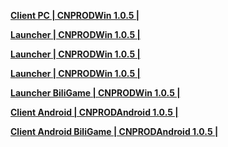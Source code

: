 **[Client PC | CNPRODWin 1.0.5 |  ](https://bhrpg-prod.oss-accelerate.aliyuncs.com/client/cn/20230413215209_VC9JD8S2WrcciZFu/StarRail_1.0.5.zip)**

**[Launcher | CNPRODWin 1.0.5 |  ](https://bhrpg-prod.oss-accelerate.aliyuncs.com/client/cn/20230413215042_aplSx1uQpkRmXBCk/StarRail_setup_ad_bdpz_20230422200015.exe)**

**[Launcher | CNPRODWin 1.0.5 |  ](https://bhrpg-prod.oss-accelerate.aliyuncs.com/client/cn/20230413215042_aplSx1uQpkRmXBCk/StarRail_setup_mys_20230422200015.exe)**

**[Launcher | CNPRODWin 1.0.5 |  ](https://bhrpg-prod.oss-accelerate.aliyuncs.com/client/cn/20230413215042_aplSx1uQpkRmXBCk/StarRail_setup_gw_20230422200015.exe)**

**[Launcher BiliGame | CNPRODWin 1.0.5 |  ](https://pkg.biligame.com/games/StarRail_setup_bilibili_20230422200015/546357/StarRail_setup_bilibili_20230422200015.exe)**

**[Client Android | CNPRODAndroid 1.0.5 |  ](https://bhrpg-prod.oss-accelerate.aliyuncs.com/client/cn/20230413215209_VC9JD8S2WrcciZFu/StarRail_1.0.5_gw.apk)**

**[Client Android BiliGame | CNPRODAndroid 1.0.5 |  ](https://pkg.biligame.com/games/bhxqtd_1.0.5_20230421_115522_4476a.apk)**
